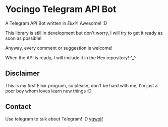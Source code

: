 Yocingo Telegram API Bot
========================

A Telegram API Bot written in *Elixir*! Awesome! :D

This library is still in development but don't worry, I will try to get it ready
as soon as possible!

Anyway, every comment or suggestion is welcome!

When the API is ready, I will include it in the Hex repository! ^_^

## Disclaimer
This is my first Elixir program, so please, don't be hard with me, I'm just a poor
boy whom loves learn new things :D

## Contact
Use telegram to talk about Telegram! :D
[ygwolf](https://telegram.me/ygwolf)
